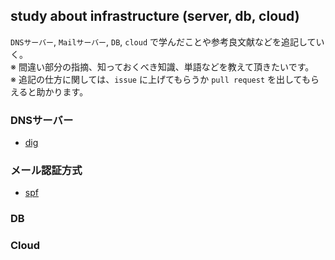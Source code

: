 ## study about infrastructure (server, db, cloud)

`DNSサーバー`, `Mailサーバー`, `DB`, `cloud` で学んだことや参考良文献などを追記していく。</br>
※ 間違い部分の指摘、知っておくべき知識、単語などを教えて頂きたいです。</br>
※ 追記の仕方に関しては、`issue` に上げてもらうか `pull request` を出してもらえると助かります。</br>

### DNSサーバー
- [dig](./dns/dig.md)

### メール認証方式
- [spf](./spf/spf.md)

### DB

### Cloud
